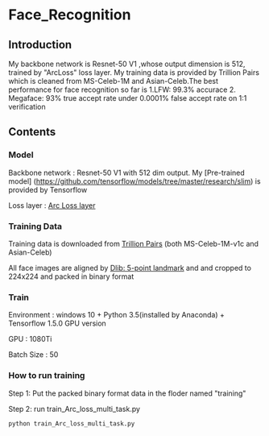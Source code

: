 # Face_Recognition
## Introduction
My backbone network is Resnet-50 V1 ,whose output dimension is 512, trained by "ArcLoss" loss layer. My training data is provided by Trillion Pairs which is cleaned from MS-Celeb-1M and Asian-Celeb.The best performance for face recognition so far is 1.LFW: 99.3% accurace 2. Megaface: 93% true accept rate under 0.0001% false accept rate on 1:1 verification
## Contents

### Model
  Backbone network : Resnet-50 V1 with 512 dim output. My [Pre-trained model] (https://github.com/tensorflow/models/tree/master/research/slim) is provided by Tensorflow
  
  Loss layer : [Arc Loss layer](https://github.com/deepinsight/insightface)
### Training Data
Training data is downloaded from [Trillion Pairs](http://trillionpairs.deepglint.com/overview) (both MS-Celeb-1M-v1c and Asian-Celeb)

All face images are aligned by [Dlib: 5-point landmark](http://blog.dlib.net/2017/09/fast-multiclass-object-detection-in.html) and and cropped to 224x224 and packed in binary format

### Train
Environment : windows 10 + Python 3.5(installed by Anaconda) + Tensorflow 1.5.0 GPU version

GPU : 1080Ti

Batch Size : 50

### How to run training

Step 1: Put the packed binary format data in the floder named "training"

Step 2: run train_Arc_loss_multi_task.py
```
python train_Arc_loss_multi_task.py
```
